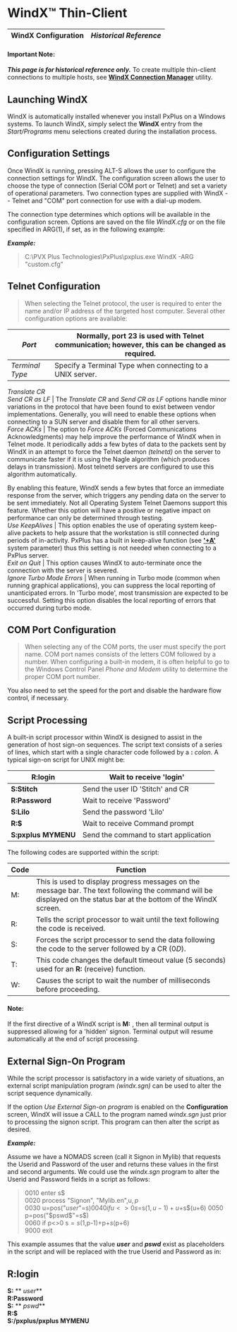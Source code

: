 # WindX™ Thin-Client

**WindX Configuration** |  **_Historical Reference_**  
---|---  
  
#### **Important Note:**  
**_This page is for historical reference only._** To create multiple thin-client connections to multiple hosts, see **[WindX Connection Manager](../connectionmrg.md)** utility.

## Launching WindX

WindX is automatically installed whenever you install PxPlus on a Windows systems. To launch WindX, simply select the **WindX** entry from the _Start/Programs_ menu selections created during the installation process.

## Configuration Settings

Once WindX is running, pressing ALT-S allows the user to configure the connection settings for WindX. The configuration screen allows the user to choose the type of connection (Serial COM port or Telnet) and set a variety of operational parameters. Two connection types are supplied with WindX -- Telnet and "COM" port connection for use with a dial-up modem.

The connection type determines which options will be available in the configuration screen. Options are saved on the file _WindX.cfg_ or on the file specified in ARG(1), if set, as in the following example:

**_Example:_**

> C:\PVX Plus Technologies\PxPlus\pxplus.exe WindX -ARG "custom.cfg"

## Telnet Configuration

> When selecting the Telnet protocol, the user is required to enter the name and/or IP address of the targeted host computer. Several other configuration options are available:

_Port_ |  Normally, port 23 is used with Telnet communication; however, this can be changed as required.  
---|---  
_Terminal Type_ |  Specify a Terminal Type when connecting to a UNIX server.  
_Translate CR  
Send CR as LF_ |  The _Translate CR_ and _Send CR as LF_ options handle minor variations in the protocol that have been found to exist between vendor implementations. Generally, you will need to enable these options when connecting to a SUN server and disable them for all other servers.  
_Force ACKs_ |  The option to _Force ACKs_ (Forced Communications Acknowledgments) may help improve the performance of WindX when in Telnet mode. It periodically adds a few bytes of data to the packets sent by WindX in an attempt to force the Telnet daemon _(telnetd)_ on the server to communicate faster if it is using the Nagle algorithm (which produces delays in transmission). Most telnetd servers are configured to use this algorithm automatically.  
  
By enabling this feature, WindX sends a few bytes that force an immediate response from the server, which triggers any pending data on the server to be sent immediately. Not all Operating System Telnet Daemons support this feature. Whether this option will have a positive or negative impact on performance can only be determined through testing.  
_Use KeepAlives_ |  This option enables the use of operating system keep-alive packets to help assure that the workstation is still connected during periods of in-activity. PxPlus has a built in keep-alive function (see **['+A'](../../parameters/plusa.md)** system parameter) thus this setting is not needed when connecting to a PxPlus server.  
_Exit on Quit_ |  This option causes WindX to auto-terminate once the connection with the server is severed.  
_Ignore Turbo Mode Errors_ |  When running in Turbo mode (common when running graphical applications), you can suppress the local reporting of unanticipated errors. In 'Turbo mode', most transmission are expected to be successful. Setting this option disables the local reporting of errors that occurred during turbo mode.  
  
## COM Port Configuration

> When selecting any of the COM ports, the user must specify the port name. COM port names consists of the letters COM followed by a number. When configuring a built-in modem, it is often helpful to go to the Windows Control Panel _Phone and Modem_ utility to determine the proper COM port number.

You also need to set the speed for the port and disable the hardware flow control, if necessary.

##  Script Processing

A built-in script processor within WindX is designed to assist in the generation of host sign-on sequences. The script text consists of a series of lines, which start with a single character code followed by a **:**  _colon_. A typical sign-on script for UNIX might be:

**R:login** |  Wait to receive 'login'  
---|---  
**S:Stitch** |  Send the user ID 'Stitch' and CR  
**R:Password** |  Wait to receive 'Password'  
**S:Lilo** |  Send the password 'Lilo'  
**R:$** |  Wait to receive Command prompt  
**S:pxplus MYMENU** |  Send the command to start application  
  
The following codes are supported within the script:

**Code** |  **Function**  
---|---  
M: |  This is used to display progress messages on the message bar. The text following the command will be displayed on the status bar at the bottom of the WindX screen.  
R: |  Tells the script processor to wait until the text following the code is received.  
S: |  Forces the script processor to send the data following the code to the server followed by a CR ($0D$).  
T: |  This code changes the default timeout value (5 seconds) used for an **R:** (receive) function.  
W: |  Causes the script to wait the number of milliseconds before proceeding.  
  
#### **Note:**  
If the first directive of a WindX script is **M:** , then all terminal output is suppressed allowing for a 'hidden' signon. Terminal output will resume automatically at the end of script processing.

## External Sign-On Program

While the script processor is satisfactory in a wide variety of situations, an external script manipulation program _(windx.sgn)_ can be used to alter the script sequence dynamically.

If the option _Use External Sign-on program_ is enabled on the **Configuration** screen, WindX will issue a CALL to the program named _windx.sgn_ just prior to processing the signon script. This program can then alter the script as desired.

**_Example:_**

Assume we have a NOMADS screen (call it Signon in Mylib) that requests the Userid and Password of the user and returns these values in the first and second arguments. We could use the _windx.sgn_ program to alter the Userid and Password fields in a script as follows:

> 0010 enter s$  
>  0020 process "Signon", "Mylib.en",u$,p$  
>  0030 u=pos("$user$"=s$)  
>  0040 if u<>0 s$=s$(1,u-1)+u$+s$(u+6)  
>  0050 p=pos("$pswd$"=s$)  
>  0060 if p<>0 s$=s$(1,p-1)+p$+s$(p+6)  
>  9000 exit

This example assumes that the value **_$user$_** and **_$pswd$_** exist as placeholders in the script and will be replaced with the true Userid and Password as in:

**R:login**  
---  
**S:** ** _$user$_**  
**R:Password**  
**S:** ** _$pswd$_**  
**R:$**  
**S:/pxplus/pxplus MYMENU**
